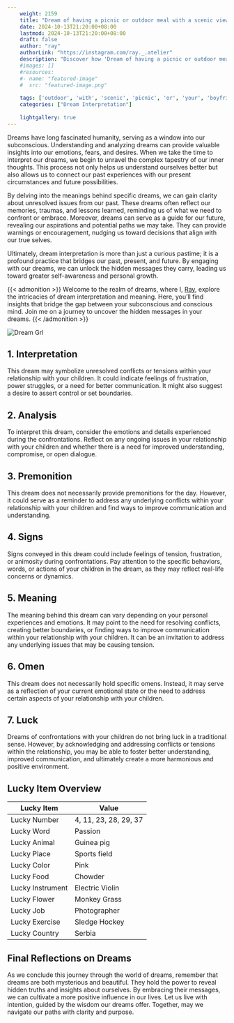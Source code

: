 ```yaml
---
    weight: 2159
    title: "Dream of having a picnic or outdoor meal with a scenic view with your boyfriend"  # Assuming 'title' column exists
    date: 2024-10-13T21:20:00+08:00
    lastmod: 2024-10-13T21:20:00+08:00
    draft: false
    author: "ray"
    authorLink: "https://instagram.com/ray._.atelier"
    description: "Discover how 'Dream of having a picnic or outdoor meal with a scenic view with your boyfriend' can interpret your future and uncover its significant meanings in your life."
    #images: []
    #resources:
    #- name: "featured-image"
    #  src: "featured-image.png"
    
    tags: ['outdoor', 'with', 'scenic', 'picnic', 'or', 'your', 'boyfriend', 'Dream', 'a', 'view', 'of', 'meal', 'having']
    categories: ["Dream Interpretation"]
    
    lightgallery: true
---
```

    
Dreams have long fascinated humanity, serving as a window into our subconscious. Understanding and analyzing dreams can provide valuable insights into our emotions, fears, and desires. When we take the time to interpret our dreams, we begin to unravel the complex tapestry of our inner thoughts. This process not only helps us understand ourselves better but also allows us to connect our past experiences with our present circumstances and future possibilities.

By delving into the meanings behind specific dreams, we can gain clarity about unresolved issues from our past. These dreams often reflect our memories, traumas, and lessons learned, reminding us of what we need to confront or embrace. Moreover, dreams can serve as a guide for our future, revealing our aspirations and potential paths we may take. They can provide warnings or encouragement, nudging us toward decisions that align with our true selves.

Ultimately, dream interpretation is more than just a curious pastime; it is a profound practice that bridges our past, present, and future. By engaging with our dreams, we can unlock the hidden messages they carry, leading us toward greater self-awareness and personal growth.

{{< admonition >}}
Welcome to the realm of dreams, where I, [Ray](https://instagram.com/ray._.atelier), explore the intricacies of dream interpretation and meaning. Here, you’ll find insights that bridge the gap between your subconscious and conscious mind. Join me on a journey to uncover the hidden messages in your dreams.
{{< /admonition >}}

![Dream Grl](https://cdn.pixabay.com/photo/2017/11/02/03/35/gothic-2910057_1280.jpg "Dream Grl")

## 1. Interpretation
 This dream may symbolize unresolved conflicts or tensions within your relationship with your children. It could indicate feelings of frustration, power struggles, or a need for better communication. It might also suggest a desire to assert control or set boundaries.

## 2. Analysis
 To interpret this dream, consider the emotions and details experienced during the confrontations. Reflect on any ongoing issues in your relationship with your children and whether there is a need for improved understanding, compromise, or open dialogue.

## 3. Premonition
 This dream does not necessarily provide premonitions for the day. However, it could serve as a reminder to address any underlying conflicts within your relationship with your children and find ways to improve communication and understanding.

## 4. Signs
 Signs conveyed in this dream could include feelings of tension, frustration, or animosity during confrontations. Pay attention to the specific behaviors, words, or actions of your children in the dream, as they may reflect real-life concerns or dynamics.

## 5. Meaning
 The meaning behind this dream can vary depending on your personal experiences and emotions. It may point to the need for resolving conflicts, creating better boundaries, or finding ways to improve communication within your relationship with your children. It can be an invitation to address any underlying issues that may be causing tension.

## 6. Omen
 This dream does not necessarily hold specific omens. Instead, it may serve as a reflection of your current emotional state or the need to address certain aspects of your relationship with your children.

## 7. Luck
 Dreams of confrontations with your children do not bring luck in a traditional sense. However, by acknowledging and addressing conflicts or tensions within the relationship, you may be able to foster better understanding, improved communication, and ultimately create a more harmonious and positive environment.

## Lucky Item Overview
| Lucky Item          | Value              |
|---------------|--------------------|
| Lucky Number        | 4, 11, 23, 28, 29, 37  |
| Lucky Word          | Passion |
| Lucky Animal        | Guinea pig |
| Lucky Place         | Sports field     |
| Lucky Color         | Pink     |
| Lucky Food          | Chowder      |
| Lucky Instrument    | Electric Violin |
| Lucky Flower        | Monkey Grass    |
| Lucky Job           | Photographer       |
| Lucky Exercise      | Sledge Hockey  |
| Lucky Country       | Serbia    |


##  Final Reflections on Dreams

As we conclude this journey through the world of dreams, remember that dreams are both mysterious and beautiful. They hold the power to reveal hidden truths and insights about ourselves. By embracing their messages, we can cultivate a more positive influence in our lives. Let us live with intention, guided by the wisdom our dreams offer. Together, may we navigate our paths with clarity and purpose.
